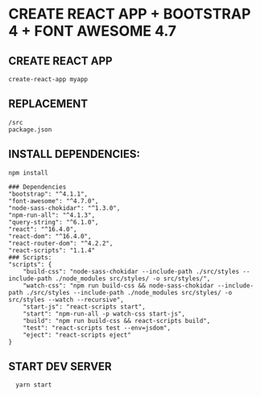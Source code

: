 # CREATE REACT APP + BOOTSTRAP 4 + FONT AWESOME 4.7


## CREATE REACT APP
    create-react-app myapp
## REPLACEMENT
    /src
    package.json
## INSTALL DEPENDENCIES:
    npm install
    
    ### Dependencies
    "bootstrap": "^4.1.1",
    "font-awesome": "^4.7.0",
    "node-sass-chokidar": "^1.3.0",
    "npm-run-all": "^4.1.3",
    "query-string": "^6.1.0",
    "react": "^16.4.0",
    "react-dom": "^16.4.0",
    "react-router-dom": "^4.2.2",
    "react-scripts": "1.1.4"
    ### Scripts:
    "scripts": {
        "build-css": "node-sass-chokidar --include-path ./src/styles --include-path ./node_modules src/styles/ -o src/styles/",
        "watch-css": "npm run build-css && node-sass-chokidar --include-path ./src/styles --include-path ./node_modules src/styles/ -o    src/styles --watch --recursive",
        "start-js": "react-scripts start",
        "start": "npm-run-all -p watch-css start-js",
        "build": "npm run build-css && react-scripts build",
        "test": "react-scripts test --env=jsdom",
        "eject": "react-scripts eject"
    }
  ## START DEV SERVER
      yarn start
